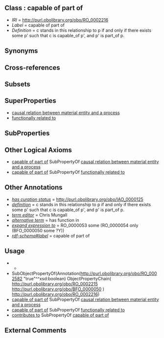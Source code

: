 
## Class : capable of part of

 * *IRI* = http://purl.obolibrary.org/obo/RO_0002216
 * *Label* = capable of part of
 * *Definition* = c stands in this relationship to p if and only if there exists some p' such that c is capable_of p', and p' is part_of p.

## Synonyms


## Cross-references


## Subsets


## SuperProperties

 * [causal relation between material entity and a process](../../RO/95/RO_0002595.md)
 * [functionally related to](../../RO/28/RO_0002328.md)

## SubProperties


## Other Logical Axioms

 * [capable of part of](../../RO/16/RO_0002216.md) SubPropertyOf [causal relation between material entity and a process](../../RO/95/RO_0002595.md)
 * [capable of part of](../../RO/16/RO_0002216.md) SubPropertyOf [functionally related to](../../RO/28/RO_0002328.md)

## Other Annotations

 * *[has curation status](../../IAO/14/IAO_0000114.md)* = http://purl.obolibrary.org/obo/IAO_0000125
 * *[definition](../../IAO/15/IAO_0000115.md)* = c stands in this relationship to p if and only if there exists some p' such that c is capable_of p', and p' is part_of p.
 * *[term editor](../../IAO/17/IAO_0000117.md)* = Chris Mungall
 * *[alternative term](../../IAO/18/IAO_0000118.md)* = has function in
 * *[expand expression to](../../IAO/24/IAO_0000424.md)* = RO_0000053 some (RO_0000054 only (BFO_0000050 some ?Y))
 * *[rdf-schema#label](../../el/rdf-schema#label.md)* = capable of part of

## Usage

 * -
 * SubObjectPropertyOf(Annotation(<http://purl.obolibrary.org/obo/RO_0002582> "true"^^xsd:boolean) ObjectPropertyChain( <http://purl.obolibrary.org/obo/RO_0002215> <http://purl.obolibrary.org/obo/BFO_0000050> ) <http://purl.obolibrary.org/obo/RO_0002216>)
 * [capable of part of](../../RO/16/RO_0002216.md) SubPropertyOf [causal relation between material entity and a process](../../RO/95/RO_0002595.md)
 * [capable of part of](../../RO/16/RO_0002216.md) SubPropertyOf [functionally related to](../../RO/28/RO_0002328.md)
 * [contributes to](../../RO/26/RO_0002326.md) SubPropertyOf [capable of part of](../../RO/16/RO_0002216.md)

## External Comments

